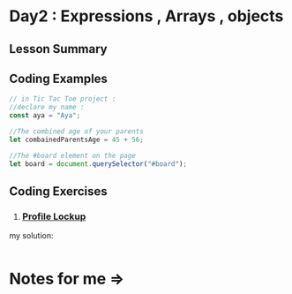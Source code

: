 # Day2 : Expressions , Arrays , objects


## Lesson Summary


## Coding Examples
```javascript
// in Tic Tac Toe project :
//declare my name :
const aya = "Aya";

//The combined age of your parents
let combainedParentsAge = 45 + 56;

//The #board element on the page
let board = document.querySelector("#board");

```

## Coding Exercises
1. ### [Profile Lockup](https://www.freecodecamp.org/learn/javascript-algorithms-and-data-structures/basic-javascript/profile-lookup)

my solution:
```javascript

```
# Notes for me => 
